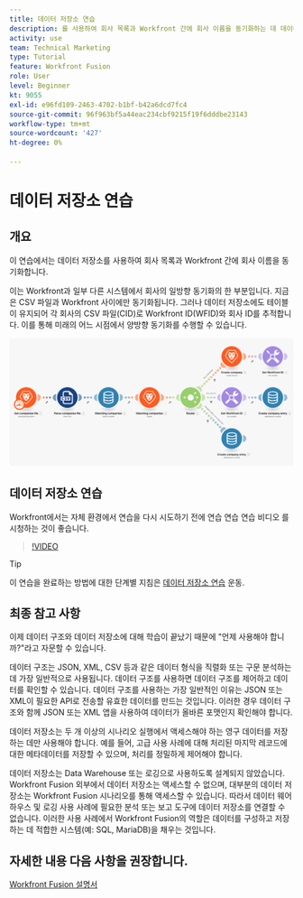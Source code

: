 ```yaml
---
title: 데이터 저장소 연습
description: 를 사용하여 회사 목록과 Workfront 간에 회사 이름을 동기화하는 데 데이터 저장소를 사용하는 방법을 알아봅니다 [!DNL Adobe Workfront Fusion].
activity: use
team: Technical Marketing
type: Tutorial
feature: Workfront Fusion
role: User
level: Beginner
kt: 9055
exl-id: e96fd109-2463-4702-b1bf-b42a6dcd7fc4
source-git-commit: 96f963bf5a44eac234cbf9215f19f6dddbe23143
workflow-type: tm+mt
source-wordcount: '427'
ht-degree: 0%

---
```


# 데이터 저장소 연습

## 개요

이 연습에서는 데이터 저장소를 사용하여 회사 목록과 Workfront 간에 회사 이름을 동기화합니다.

이는 Workfront과 일부 다른 시스템에서 회사의 일방향 동기화의 한 부분입니다. 지금은 CSV 파일과 Workfront 사이에만 동기화됩니다. 그러나 데이터 저장소에도 테이블이 유지되어 각 회사의 CSV 파일(CID)로 Workfront ID(WFID)와 회사 ID를 추적합니다. 이를 통해 미래의 어느 시점에서 양방향 동기화를 수행할 수 있습니다.

![Fusion 시나리오의 이미지](assets/data-structures-and-data-stores-2.png)

## 데이터 저장소 연습

Workfront에서는 자체 환경에서 연습을 다시 시도하기 전에 연습 연습 연습 비디오 를 시청하는 것이 좋습니다.

>[!VIDEO](https://video.tv.adobe.com/v/335296/?quality=12)

>[!TIP]
>
>이 연습을 완료하는 방법에 대한 단계별 지침은 [데이터 저장소 연습](https://experienceleague.adobe.com/docs/workfront-learn/tutorials-workfront/fusion/exercises/data-stores.html?lang=en) 운동.


## 최종 참고 사항

이제 데이터 구조와 데이터 저장소에 대해 학습이 끝났기 때문에 &quot;언제 사용해야 합니까?&quot;라고 자문할 수 있습니다.

데이터 구조는 JSON, XML, CSV 등과 같은 데이터 형식을 직렬화 또는 구문 분석하는 데 가장 일반적으로 사용됩니다. 데이터 구조를 사용하면 데이터 구조를 제어하고 데이터를 확인할 수 있습니다. 데이터 구조를 사용하는 가장 일반적인 이유는 JSON 또는 XML이 필요한 API로 전송할 유효한 데이터를 만드는 것입니다. 이러한 경우 데이터 구조와 함께 JSON 또는 XML 앱을 사용하여 데이터가 올바른 포맷인지 확인해야 합니다.

데이터 저장소는 두 개 이상의 시나리오 실행에서 액세스해야 하는 영구 데이터를 저장하는 데만 사용해야 합니다. 예를 들어, 고급 사용 사례에 대해 처리된 마지막 레코드에 대한 메타데이터를 저장할 수 있으며, 처리를 정밀하게 제어해야 합니다.

데이터 저장소는 Data Warehouse 또는 로깅으로 사용하도록 설계되지 않았습니다. Workfront Fusion 외부에서 데이터 저장소는 액세스할 수 없으며, 대부분의 데이터 저장소는 Workfront Fusion 시나리오를 통해 액세스할 수 있습니다. 따라서 데이터 웨어하우스 및 로깅 사용 사례에 필요한 분석 또는 보고 도구에 데이터 저장소를 연결할 수 없습니다. 이러한 사용 사례에서 Workfront Fusion의 역할은 데이터를 구성하고 저장하는 데 적합한 시스템(예: SQL, MariaDB)을 채우는 것입니다.

## 자세한 내용 다음 사항을 권장합니다.

[Workfront Fusion 설명서](https://experienceleague.adobe.com/docs/workfront/using/adobe-workfront-fusion/workfront-fusion-2.html?lang=en)
